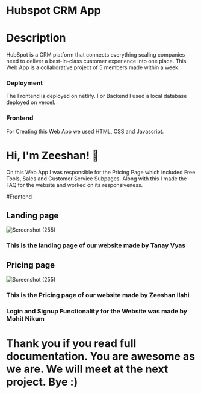 # Hubspot CRM App

# Description

HubSpot is a CRM platform that connects everything scaling companies need to deliver a best-in-class customer experience into one place. This Web App is a collaborative project of 5 members made within a week.

### Deployment

The Frontend is deployed on netlify. For Backend I used a local database deployed on vercel.

### Frontend

For Creating this Web App we used HTML, CSS and Javascript.

# Hi, I'm Zeeshan! 👋

On this Web App I was responsible for the Pricing Page which included Free Tools, Sales and Customer Service Subpages. Along with this I made the FAQ for the website and worked on its responsiveness.

#Frontend

## Landing page

![Screenshot (255)](https://i.ibb.co/BqgWLBX/Hub-e492961bb1e26d1c5f7a.png)

### This is the landing page of our website made by Tanay Vyas

## Pricing page

![Screenshot (255)](https://i.ibb.co/fG6sgzg/Pricing.jpg)

### This is the Pricing page of our website made by Zeeshan Ilahi

### Login and Signup Functionality for the Website was made by Mohit Nikum


# Thank you if you read full documentation. You are awesome as we are. We will meet at the next project. Bye :) 





















